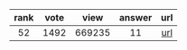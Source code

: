 
| rank | vote | view | answer | url |
|:-:|:-:|:-:|:-:|:-:|
|52|1492|669235|11| [url](http://stackoverflow.com/questions/448271/what-is-init-py-for) |
